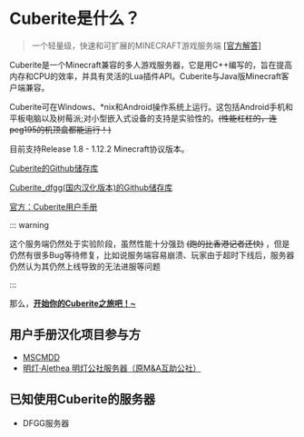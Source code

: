 # Cuberite是什么？

>一个轻量级，快速和可扩展的MINECRAFT游戏服务端
[[官方解答]](0_INTRODUCTION/0_2_What_is_Cuberite.md)

Cuberite是一个Minecraft兼容的多人游戏服务器，它是用C++编写的，旨在提高内存和CPU的效率，并具有灵活的Lua插件API。Cuberite与Java版Minecraft客户端兼容。

Cuberite可在Windows、*nix和Android操作系统上运行。这包括Android手机和平板电脑以及树莓派;对小型嵌入式设备的支持是实验性的。~~(性能杠杠的，连peg195的机顶盒都能运行！)~~

目前支持Release 1.8 - 1.12.2 Minecraft协议版本。

[Cuberite的Github储存库](https://github.com/cuberite/cuberite/)

[Cuberite_dfgg(国内汉化版本)的Github储存库](https://gitee.com/dfggmc/cuberite_dfgg)

[官方：Cuberite用户手册](https://github.com/cuberite/users-manual)

::: warning

这个服务端仍然处于实验阶段，虽然性能十分强劲 ~~(跑的比香港记者还快)~~ ，但是仍然有很多Bug等待修复，比如说服务端容易崩溃、玩家由于超时下线后，服务器仍然认为其仍然上线导致的无法进服等问题

:::

那么，[**开始你的Cuberite之旅吧！~**](0_INTRODUCTION/0_1_Introduction.md)

## 用户手册汉化项目参与方

- [MSCMDD](https://github.com/MSCMDD/)
- [明灯·Alethea 明灯公社服务器（原M&A互助公社）](https://mc.mscaome.top/)

## 已知使用Cuberite的服务器

- DFGG服务器
